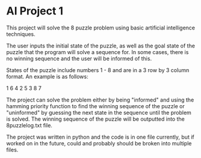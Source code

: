 # AI Project 1

This project will solve the 8 puzzle problem using basic artificial intelligence techniques. 

The user inputs the initial state of the puzzle, as well as the goal state of the puzzle that the program will solve a sequence for. In some cases, there is no 
winning sequence and the user will be informed of this. 

States of the puzzle include numbers 1 - 8 and are in a 3 row by 3 column format. An example is as follows:

1 6 4
2 5 3
8 7 

The project can solve the problem either by being "informed" and using the hamming priority function to find the winning sequence of the puzzle 
or "uninformed" by guessing the next state in the sequence until the problem is solved. The winning sequence of the puzzle will be outputted into the
8puzzlelog.txt file.

The project was written in python and the code is in one file currently, but if worked on in the future, could and probably should be broken into multiple files. 



